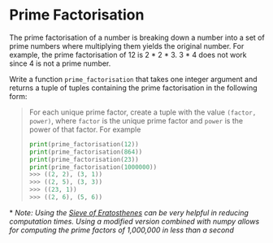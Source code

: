 # Prime Factorisation

The prime factorisation of a number is breaking down a number into a set of prime
numbers where multiplying them yields the original number. For example, the prime
factorisation of 12 is 2 * 2 * 3. 3 * 4 does not work since 4 is not a prime number.

Write a function `prime_factorisation` that takes one integer argument and returns
a tuple of tuples containing the prime factorisation in the following form:

> For each unique prime factor, create a tuple with the value `(factor, power)`,
> where `factor` is the unique prime factor and `power` is the power of that factor. For example
> ```python
> print(prime_factorisation(12))
> print(prime_factorisation(864))
> print(prime_factorisation(23))
> print(prime_factorisation(1000000))
> >>> ((2, 2), (3, 1))
> >>> ((2, 5), (3, 3))
> >>> ((23, 1))
> >>> ((2, 6), (5, 6))

\* *Note: Using the [Sieve of Eratosthenes](https://en.wikipedia.org/wiki/Sieve_of_Eratosthenes)
can be very helpful in reducing computation times. Using a modified version 
combined with numpy allows for computing the prime factors of 1,000,000 in less
than a second*